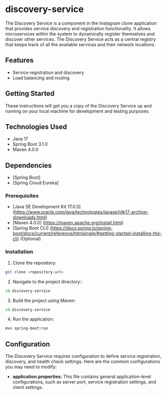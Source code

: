 # discovery-service

The Discovery Service is a component in the Instagram clone application that provides service discovery and registration functionality. It allows microservices within the system to dynamically register themselves and discover other services. The Discovery Service acts as a central registry that keeps track of all the available services and their network locations.

## Features

- Service registration and discovery
- Load balancing and routing

## Getting Started

These instructions will get you a copy of the Discovery Service up and running on your local machine for development and testing purposes.

## Technologies Used
- Java 17
- Spring Boot 3.1.0
- Maven 4.0.0
## Dependencies

- [Spring Boot] 
- [Spring Cloud Eureka]

### Prerequisites

- [Java SE Development Kit 17.0.5] (https://www.oracle.com/java/technologies/javase/jdk17-archive-downloads.html)
- [Maven 4.0.0] (https://maven.apache.org/install.html)
- [Spring Boot CLI] (https://docs.spring.io/spring-boot/docs/current/reference/htmlsingle/#getting-started-installing-the-cli) (Optional)

### Installation
1. Clone the repository:
```bash
git clone <repository-url>
```
2. Navigate to the project directory::
```bash
cd discovery-service
```
3. Build the project using Maven:
```bash
cd discovery-service
```
4. Run the application:
```bash
mvn spring-boot:run
```
## Configuration
The Discovery Service requires configuration to define service registration, discovery, and health check settings. Here are the common configurations you may need to modify:

- **application.properties:** This file contains general application-level configurations, such as server port, service registration settings, and client settings.
